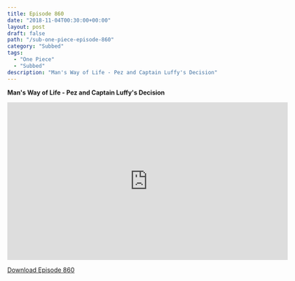 ```yaml
---
title: Episode 860
date: "2018-11-04T00:30:00+00:00"
layout: post
draft: false
path: "/sub-one-piece-episode-860"
category: "Subbed"
tags:
  - "One Piece"
  - "Subbed"
description: "Man's Way of Life - Pez and Captain Luffy's Decision"
---
```


**Man's Way of Life - Pez and Captain Luffy's Decision**

<iframe width="640" height="360" src="https://www.rapidvideo.com/e/G6FRPHC8EN" frameborder="0" marginwidth=0 marginheight=0 scrolling=no allowfullscreen></iframe>

<a href="http://ouo.io/qs/eCodkFEQ?s=https://rapidvid.to/d/https://www.rapidvideo.com/e/G6FRPHC8EN">Download Episode 860</a>
